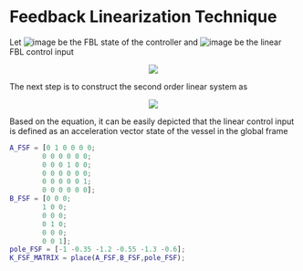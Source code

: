 # Feedback Linearization Technique

Let ![image](https://github.com/Thomas-JHR/Unmanned-Surface-Vessel-Studies/blob/main/Tex/z.svg) be the FBL state of the controller and ![image](https://github.com/Thomas-JHR/Unmanned-Surface-Vessel-Studies/blob/main/Tex/eta.svg) be the linear FBL control input


<p align="center">
 <img src=https://github.com/Thomas-JHR/Unmanned-Surface-Vessel-Studies/blob/main/Tex/12.svg
</p>

The next step is to construct the second order linear system as  
<p align="center">
 <img src=https://github.com/Thomas-JHR/Unmanned-Surface-Vessel-Studies/blob/main/Tex/equation_FBL.svg 
</p> 
  
Based on the equation, it can be easily depicted that the linear control input is defined as an acceleration vector state of the vessel in the global frame  
 
```Matlab
A_FSF = [0 1 0 0 0 0;
        0 0 0 0 0 0;
        0 0 0 1 0 0;
        0 0 0 0 0 0;
        0 0 0 0 0 1;
        0 0 0 0 0 0];
B_FSF = [0 0 0;
        1 0 0;
        0 0 0;
        0 1 0;
        0 0 0;
        0 0 1];
pole_FSF = [-1 -0.35 -1.2 -0.55 -1.3 -0.6];
K_FSF_MATRIX = place(A_FSF,B_FSF,pole_FSF);
```
